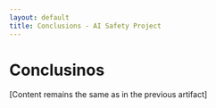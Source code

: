 ```yaml
---
layout: default
title: Conclusions - AI Safety Project
---
```


# Conclusinos

[Content remains the same as in the previous artifact]
